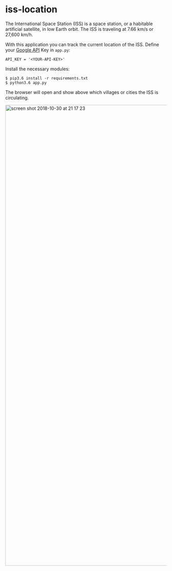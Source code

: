 # iss-location
The International Space Station (ISS) is a space station, or a habitable artificial satellite, in low Earth orbit. 
The ISS is traveling at 7.66 km/s or 27,600 km/h.

With this application you can track the current location of the ISS.
Define your [Google API](https://developers.google.com/maps/documentation/embed/get-api-key) Key in `app.py`:
```
API_KEY = '<YOUR-API-KEY>'
```

Install the necessary modules:
```
$ pip3.6 install -r requirements.txt
$ python3.6 app.py
```

The browser will open and show above which villages or cities the ISS is circulating.

<img width="1437" alt="screen shot 2018-10-30 at 21 17 23" src="https://user-images.githubusercontent.com/14105387/47747896-b92a7d80-dc89-11e8-8db7-4ca93b5af34c.png">
